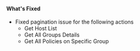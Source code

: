 #### What's Fixed
- Fixed pagination issue for the following actions
   - Get Host List
   - Get All Groups Details
   - Get All Policies on Specific Group
